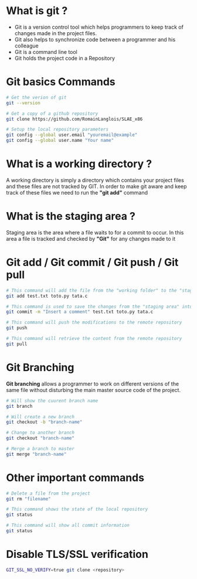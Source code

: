 # What is git ?
- Git is a version control tool which helps programmers to keep track of changes made in the project files.
- Git also helps to synchronize code between a programmer and his colleague
- Git is a command line tool
- Git holds the project code in a Repository

# Git basics Commands
```bash
# Get the verion of git
git --version

# Get a copy of a github repository
git clone https://github.com/RomainLanglois/SLAE_x86

# Setup the local repository parameters
git config --global user.email "youremail@example"
git config --global user.name "Your name"
```

# What is a working directory ?
A working directory is simply a directory which contains your project files and these files are not tracked by GIT.
In order to make git aware and keep track of these files we need to run the <b>"git add"</b> command


# What is the staging area ?
Staging area is the area where a file waits to for a commit to occur. In this area a file is tracked and checked by <b>"Git"</b> for any changes made to it

# Git add / Git commit / Git push / Git pull
```bash
# This command will add the file from the "working folder" to the "staging area"
git add test.txt toto.py tata.c

# This command is used to save the changes from the "staging area" into our "local repository"
git commit -m "Insert a comment" test.txt toto.py tata.c

# This command will push the modifications to the remote repository
git push

# This command will retrieve the content from the remote repository
git pull
```

# Git Branching 
<b>Git branching</b> allows a programmer to work on different versions of the same file without disturbing the main master source code of the project. 
```bash
# Will show the cuurent branch name
git branch

# Will create a new branch
git checkout -b "branch-name"

# Change to another branch
git checkout "branch-name"

# Merge a branch to master
git merge "branch-name"
```

# Other important commands
```bash
# Delete a file from the project
git rm "filename"

# This command shows the state of the local repository
git status

# This command will show all commit information
git status
```

# Disable TLS/SSL verification
```bash
GIT_SSL_NO_VERIFY=true git clone <repository>
```